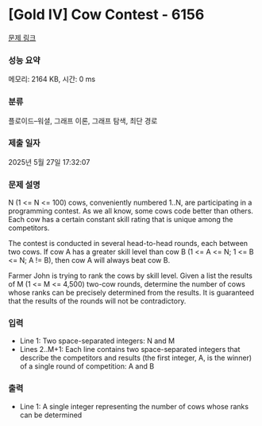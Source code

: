 # [Gold IV] Cow Contest - 6156 

[문제 링크](https://www.acmicpc.net/problem/6156) 

### 성능 요약

메모리: 2164 KB, 시간: 0 ms

### 분류

플로이드–워셜, 그래프 이론, 그래프 탐색, 최단 경로

### 제출 일자

2025년 5월 27일 17:32:07

### 문제 설명

<p>N (1 <= N <= 100) cows, conveniently numbered 1..N, are participating in a programming contest. As we all know, some cows code better than others. Each cow has a certain constant skill rating that is unique among the competitors.</p>

<p>The contest is conducted in several head-to-head rounds, each between two cows. If cow A has a greater skill level than cow B (1 <= A <= N; 1 <= B <= N; A != B), then cow A will always beat cow B.</p>

<p>Farmer John is trying to rank the cows by skill level. Given a list the results of M (1 <= M <= 4,500) two-cow rounds, determine the number of cows whose ranks can be precisely determined from the results. It is guaranteed that the results of the rounds will not be contradictory.</p>

### 입력 

 <ul>
	<li>Line 1: Two space-separated integers: N and M</li>
	<li>Lines 2..M+1: Each line contains two space-separated integers that describe the competitors and results (the first integer, A, is the winner) of a single round of competition: A and B</li>
</ul>

### 출력 

 <ul>
	<li>Line 1: A single integer representing the number of cows whose ranks can be determined</li>
</ul>

